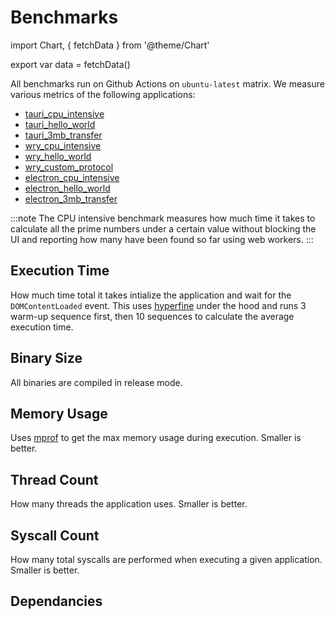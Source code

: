 # Benchmarks

import Chart, { fetchData } from '@theme/Chart'

export var data = fetchData()

All benchmarks run on Github Actions on `ubuntu-latest` matrix. We measure various metrics of the following applications:

- [tauri_cpu_intensive](https://github.com/tauri-apps/tauri/tree/dev/tooling/bench/tests/cpu_intensive)
- [tauri_hello_world](https://github.com/tauri-apps/tauri/tree/dev/tooling/bench/tests/helloworld)
- [tauri_3mb_transfer](https://github.com/tauri-apps/tauri/tree/dev/tooling/bench/tests/files_transfer)
- [wry_cpu_intensive](https://github.com/tauri-apps/wry/tree/dev/bench/tests/src/cpu_intensive.rs)
- [wry_hello_world](https://github.com/tauri-apps/wry/tree/dev/bench/tests/src/hello_world.rs)
- [wry_custom_protocol](https://github.com/tauri-apps/wry/tree/dev/bench/tests/src/custom_protocol.rs)
- [electron_cpu_intensive](https://github.com/tauri-apps/benchmark_electron/tree/dev/apps/cpu_intensive)
- [electron_hello_world](https://github.com/tauri-apps/benchmark_electron/tree/dev/apps/hello_world)
- [electron_3mb_transfer](https://github.com/tauri-apps/benchmark_electron/tree/dev/apps/file_transfer)

:::note
The CPU intensive benchmark measures how much time it takes to calculate all the prime numbers under a certain value without blocking the UI and reporting how many have been found so far using web workers.
:::

## Execution Time

How much time total it takes intialize the application and wait for the `DOMContentLoaded` event. This uses [hyperfine](https://github.com/sharkdp/hyperfine) under the hood and runs 3 warm-up sequence first, then 10 sequences to calculate the average execution time.

<Chart data={data} column="exec_time" />

## Binary Size

All binaries are compiled in release mode.

<!-- <Chart data={data} column="binarySize" /> -->

## Memory Usage

Uses [mprof](https://pypi.org/project/memory-profiler/) to get the max memory usage during execution. Smaller is better.

<!-- <Chart data={data} column="maxMemory" /> -->

## Thread Count

How many threads the application uses. Smaller is better.

<!-- <Chart data={data} column="threadCount" /> -->

## Syscall Count

How many total syscalls are performed when executing a given application. Smaller is better.

<!-- <Chart data={data} column="syscallCount" /> -->

## Dependancies

<!-- <Chart data={data} column="cargoDeps" /> -->

